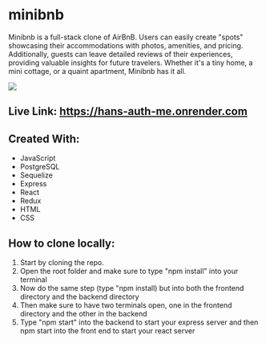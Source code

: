 # minibnb
Minibnb is a full-stack clone of AirBnB. Users can easily create "spots" showcasing their accommodations with photos, amenities, and pricing. Additionally, guests can leave detailed reviews of their experiences, providing valuable insights for future travelers.  Whether it's a tiny home, a mini cottage, or a quaint apartment, Minibnb has it all.

<img src="https://i.imgur.com/zpfiDry.png"></img>
## Live Link: https://hans-auth-me.onrender.com

## Created With: 
  - JavaScript
  - PostgreSQL
  - Sequelize
  - Express
  - React
  - Redux
  - HTML
  - CSS

## How to clone locally: 
1. Start by cloning the repo.
2. Open the root folder and make sure to type "npm install" into your terminal
3. Now do the same step (type "npm install) but into both the frontend directory and the backend directory
4. Then make sure to have two terminals open, one in the frontend directory and the other in the backend
5. Type "npm start" into the backend to start your express server and then npm start into the front end to start your react server






